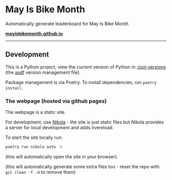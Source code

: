 # May Is Bike Month

Automatically generate leaderboard for May Is Bike Month

**[mayisbikemonth.github.io](https://mayisbikemonth.github.io/)**

---
## Development

This is a Python project, view the current version of Python in [.tool-versions](.tool-versions) (the [asdf](https://asdf-vm.com/) version management file).

Package management is via Poetry. To install dependencies, run `poetry install`.

### The webpage (hosted via github pages)

The webpage is a static site.

For development, use [Nikola](https://getnikola.com/) - the site is just static files but Nikola provides a server for local development and adds livereload.

To start the site locally run:

```bash
poetry run nikola auto -b
```

(this will automatically open the site in your browser).

(this will automatically generate some extra files too - reset the repo with `git clean -f -d` to remove them)
